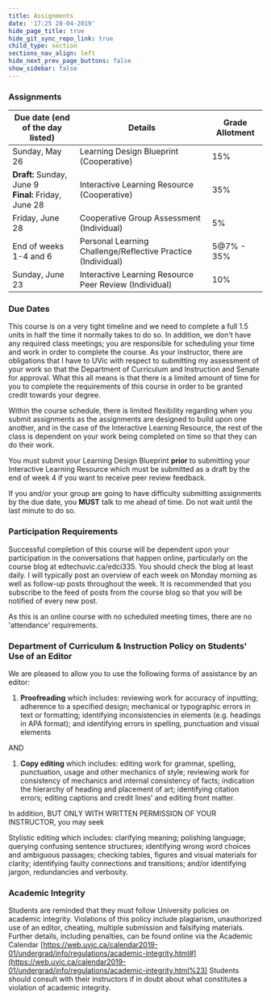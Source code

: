```yaml
---
title: Assignments
date: '17:25 28-04-2019'
hide_page_title: true
hide_git_sync_repo_link: true
child_type: section
sections_nav_align: left
hide_next_prev_page_buttons: false
show_sidebar: false
---
```


### Assignments

| **Due date (end of the day listed)** | **Details** | **Grade Allotment** |
| --- | --- | --- |
| Sunday, May 26 | Learning Design Blueprint (Cooperative) | 15% |
| **Draft:** Sunday, June 9<br> **Final:** Friday, June 28 | Interactive Learning Resource (Cooperative) | 35% |
| Friday, June 28 | Cooperative Group Assessment (Individual) | 5% |
| End of weeks 1-4 and 6 | Personal Learning Challenge/Reflective Practice (Individual) | 5@7% - 35% |
| Sunday, June 23 | Interactive Learning Resource Peer Review (Individual) | 10% |


### Due Dates

This course is on a very tight timeline and we need to complete a full 1.5 units in half the time it normally takes to do so. In addition, we don&#39;t have any required class meetings; you are responsible for scheduling your time and work in order to complete the course. As your instructor, there are obligations that I have to UVic with respect to submitting my assessment of your work so that the Department of Curriculum and Instruction and Senate for approval. What this all means is that there is a limited amount of time for you to complete the requirements of this course in order to be granted credit towards your degree.

Within the course schedule, there is limited flexibility regarding when you submit assignments as the assignments are designed to build upon one another, and in the case of the Interactive Learning Resource, the rest of the class is dependent on your work being completed on time so that they can do their work.

You must submit your Learning Design Blueprint **prior** to submitting your Interactive Learning Resource which must be submitted as a draft by the end of week 4 if you want to receive peer review feedback.

If you and/or your group are going to have difficulty submitting assignments by the due date, you **MUST** talk to me ahead of time. Do not wait until the last minute to do so.

### Participation Requirements

Successful completion of this course will be dependent upon your participation in the conversations that happen online, particularly on the course blog at edtechuvic.ca/edci335. You should check the blog at least daily. I will typically post an overview of each week on Monday morning as well as follow-up posts throughout the week. It is recommended that you subscribe to the feed of posts from the course blog so that you will be notified of every new post.

As this is an online course with no scheduled meeting times, there are no &#39;attendance&#39; requirements.

### Department of Curriculum &amp; Instruction Policy on Students&#39; Use of an Editor

We are pleased to allow you to use the following forms of assistance by an editor:

1. **Proofreading** which includes: reviewing work for accuracy of inputting; adherence to a specified design; mechanical or typographic errors in text or formatting; identifying inconsistencies in elements (e.g. headings in APA format); and identifying errors in spelling, punctuation and visual elements

AND

1. **Copy editing** which includes: editing work for grammar, spelling, punctuation, usage and other mechanics of style; reviewing work for consistency of mechanics and internal consistency of facts; indication the hierarchy of heading and placement of art; identifying citation errors; editing captions and credit lines&#39; and editing front matter.

In addition, BUT ONLY WITH WRITTEN PERMISSION OF YOUR INSTRUCTOR, you may seek

Stylistic editing which includes: clarifying meaning; polishing language; querying confusing sentence structures; identifying wrong word choices and ambiguous passages; checking tables, figures and visual materials for clarity; identifying faulty connections and transitions; and/or identifying jargon, redundancies and verbosity.

### Academic Integrity

Students are reminded that they must follow University policies on academic integrity.  Violations of this policy include plagiarism, unauthorized use of an editor, cheating, multiple submission and falsifying materials.  Further details, including penalties, can be found online via the Academic Calendar [https://web.uvic.ca/calendar2019-01/undergrad/info/regulations/academic-integrity.html#](https://web.uvic.ca/calendar2019-01/undergrad/info/regulations/academic-integrity.html%23) Students should consult with their instructors if in doubt about what constitutes a violation of academic integrity.
